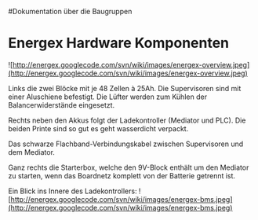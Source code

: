 #Dokumentation über die Baugruppen

# Energex Hardware Komponenten #
![http://energex.googlecode.com/svn/wiki/images/energex-overview.jpeg](http://energex.googlecode.com/svn/wiki/images/energex-overview.jpeg)

Links die zwei Blöcke mit je 48 Zellen à 25Ah. Die Supervisoren sind
mit einer Aluschiene befestigt. Die Lüfter werden zum Kühlen der
Balancerwiderstände eingesetzt.

Rechts neben den Akkus folgt der Ladekontroller (Mediator und PLC).
Die beiden Printe sind so gut es geht wasserdicht verpackt.

Das schwarze Flachband-Verbindungskabel zwischen Supervisoren und
dem Mediator.

Ganz rechts die Starterbox, welche den 9V-Block enthält um den
Mediator zu starten, wenn das Boardnetz komplett von der Batterie
getrennt ist.

Ein Blick ins Innere des Ladekontrollers:
![http://energex.googlecode.com/svn/wiki/images/energex-bms.jpeg](http://energex.googlecode.com/svn/wiki/images/energex-bms.jpeg)